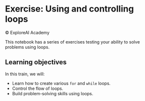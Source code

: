 # Exercise: Using and controlling loops
© ExploreAI Academy

This notebook has a series of exercises testing your ability to solve problems using loops.

## Learning objectives

In this train, we will:
- Learn how to create various `for` and `while` loops.
- Control the flow of loops.
- Build problem-solving skills using loops.
